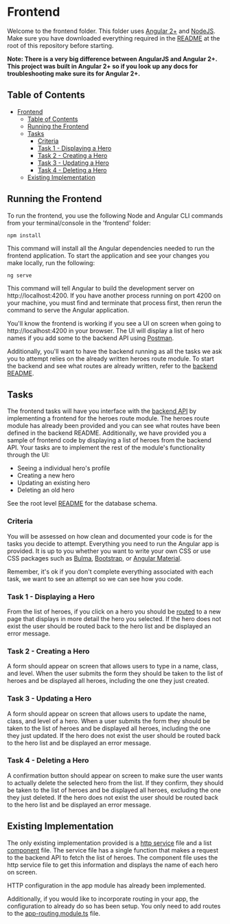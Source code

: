 # Frontend

Welcome to the frontend folder.  This folder uses [Angular 2+](https://angular.io/) and [NodeJS](https://nodejs.org/).  Make sure you have downloaded everything required in the [README](../README.md) at the root of this repository before starting.

**Note: There is a very big difference between AngularJS and Angular 2+.  This project was built in Angular 2+ so if you look up any docs for troubleshooting make sure its for Angular 2+.**

## Table of Contents

- [Frontend](#frontend)
  - [Table of Contents](#table-of-contents)
  - [Running the Frontend](#running-the-frontend)
  - [Tasks](#tasks)
    - [Criteria](#criteria)
    - [Task 1 - Displaying a Hero](#task-1---displaying-a-hero)
    - [Task 2 - Creating a Hero](#task-2---creating-a-hero)
    - [Task 3 - Updating a Hero](#task-3---updating-a-hero)
    - [Task 4 - Deleting a Hero](#task-4---deleting-a-hero)
  - [Existing Implementation](#existing-implementation)

## Running the Frontend

To run the frontend, you use the following Node and Angular CLI commands from your terminal/console in the 'frontend' folder:

```
npm install
```

This command will install all the Angular dependencies needed to run the frontend application.  To start the application and see your changes you make locally, run the following:

```
ng serve
```

This command will tell Angular to build the development server on http://localhost:4200.  If you have another process running on port 4200 on your machine, you must find and terminate that process first, then rerun the command to serve the Angular application.

You'll know the frontend is working if you see a UI on screen when going to http://localhost:4200 in your browser.  The UI will display a list of hero names if you add some to the backend API using [Postman](https://www.postman.com/).

Additionally, you'll want to have the backend running as all the tasks we ask you to attempt relies on the already written heroes route module.  To start the backend and see what routes are already written, refer to the [backend README](../backend/README.md).

## Tasks

The frontend tasks will have you interface with the [backend API](../backend/README.md) by implementing a frontend for the heroes route module.  The heroes route module has already been provided and you can see what routes have been defined in the backend README.  Additionally, we have provided you a sample of frontend code by displaying a list of heroes from the backend API.  Your tasks are to implement the rest of the module's functionality through the UI:

- Seeing a individual hero's profile
- Creating a new hero
- Updating an existing hero
- Deleting an old hero

See the root level [README](../README.md) for the database schema.

### Criteria

You will be assessed on how clean and documented your code is for the tasks you decide to attempt.  Everything you need to run the Angular app is provided.  It is up to you whether you want to write your own CSS or use CSS packages such as [Bulma](https://bulma.io/), [Bootstrap](https://getbootstrap.com/), or [Angular Material](https://material.angular.io/).

Remember, it's ok if you don't complete everything associated with each task, we want to see an attempt so we can see how you code.

### Task 1 - Displaying a Hero

From the list of heroes, if you click on a hero you should be [routed](https://angular.io/guide/router) to a new page that displays in more detail the hero you selected.  If the hero does not exist the user should be routed back to the hero list and be displayed an error message.

### Task 2 - Creating a Hero

A form should appear on screen that allows users to type in a name, class, and level.  When the user submits the form they should be taken to the list of heroes and be displayed all heroes, including the one they just created.

### Task 3 - Updating a Hero

A form should appear on screen that allows users to update the name, class, and level of a hero.  When a user submits the form they should be taken to the list of heroes and be displayed all heroes, including the one they just updated.  If the hero does not exist the user should be routed back to the hero list and be displayed an error message.

### Task 4 - Deleting a Hero

A confirmation button should appear on screen to make sure the user wants to actually delete the selected hero from the list.  If they confirm, they should be taken to the list of heroes and be displayed all heroes, excluding the one they just deleted.  If the hero does not exist the user should be routed back to the hero list and be displayed an error message.

## Existing Implementation

The only existing implementation provided is a [http service](https://angular.io/guide/http) file and a list [component](https://angular.io/guide/component-overview) file.  The service file has a single function that makes a request to the backend API to fetch the list of heroes.  The component file uses the http service file to get this information and displays the name of each hero on screen.

HTTP configuration in the app module has already been implemented.

Additionally, if you would like to incorporate routing in your app, the configuration to already do so has been setup.  You only need to add routes to the [app-routing.module.ts](src/app/app-routing.module.ts) file.

